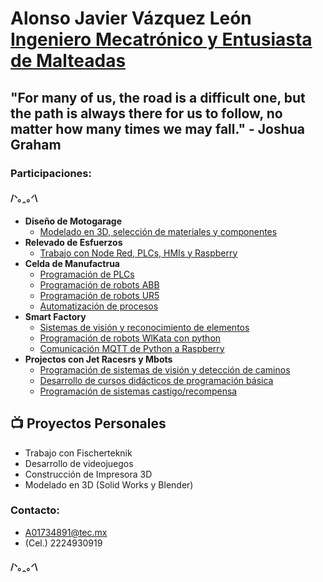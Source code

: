 <h1>Alonso Javier Vázquez León <br/><a href="https://github.com/McSpankies">Ingeniero Mecatrónico y Entusiasta de Malteadas</a>
<h2> "For many of us, the road is a difficult one, but the path is always there for us to follow, no matter how many times we may fall."  
       - Joshua Graham</h2>
<h3> Participaciones:</h3>
<h4> /ᐠ｡ꞈ｡ᐟ\</h4>
  
- <b>Diseño de Motogarage</b>
  - [Modelado en 3D, selección de materiales y componentes](https://github.com/McSpankies)
- <b>Relevado de Esfuerzos</b>
  - [Trabajo con Node Red, PLCs, HMIs y Raspberry](https://github.com/McSpankies)
- <b>Celda de Manufactrua</b>
  - [Programación de PLCs](https://github.com/McSpankies)
  - [Programación de robots ABB](https://github.com/McSpankies)
  - [Programación de robots UR5](https://github.com/McSpankies)
  - [Automatización de procesos](https://github.com/McSpankies)
- <b>Smart Factory</b>
  - [Sistemas de visión y reconocimiento de elementos](https://github.com/McSpankies)
  - [Programación de robots WlKata con python](https://github.com/McSpankies)
  - [Comunicación MQTT de Python a Raspberry](https://github.com/McSpankies)
- <b>Projectos con Jet Racesrs y Mbots</b>
  - [Programación de sistemas de visión y detección de caminos](https://github.com/McSpankies)
  - [Desarrollo de cursos didácticos de programación básica](https://github.com/McSpankies)
  - [Programación de sistemas castigo/recompensa](https://github.com/McSpankies)

<h2>📺 Proyectos Personales</h2>

- Trabajo con Fischerteknik
- Desarrollo de videojuegos
- Construcción de Impresora 3D
- Modelado en 3D (Solid Works y Blender)

<h3> Contacto:</h3>
       
- A01734891@tec.mx
- (Cel.) 2224930919
       
<h4>/ᐠ｡ꞈ｡ᐟ\</h4>
<!--
